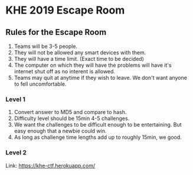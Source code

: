 # KHE 2019 Escape Room

## Rules for the Escape Room
  1) Teams will be 3-5 people.
  2) They will not be allowed any smart devices with them. 
  3) They will have a time limit. (Exact time to be decided)
  4) The computer on which they will have the problems will have it's internet shut off as no interent is allowed. 
  5) Teams may quit at anytime if they wish to leave. We don't want anyone to fell uncomfortable.  
  
### Level 1
  1) Convert answer to MD5 and compare to hash. 
  2) Difficulty level should be 15min 4-5 challenges. 
  3) We want the challenges to be difficult enough to be entertaining. But easy enough that a newbie could win. 
  4) As long as challenge time lengths add up to roughly 15min, we good. 

### Level 2

Link:
https://khe-ctf.herokuapp.com/
